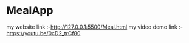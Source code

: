# MealApp

my website link :-http://127.0.0.1:5500/Meal.html
my video demo link :-https://youtu.be/0cD2_trCf80
